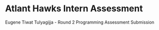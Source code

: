 # Atlant Hawks Intern Assessment
Eugene Tiwat Tulyagijja - Round 2 Programming Assessment Submission
